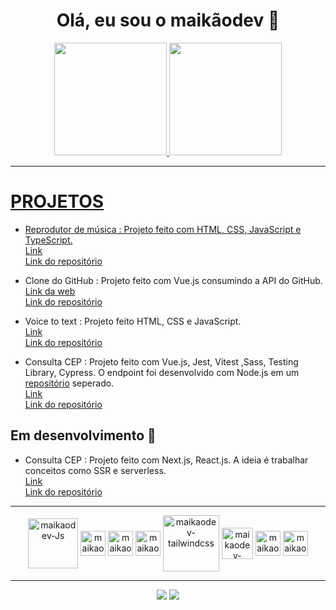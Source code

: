 <h1 align="center"> Olá, eu sou o maikãodev 👋 </h1>

<div align="center">
  <a href="https://github.com/maikaodev">
  <img height="180em" src="https://github-readme-stats.vercel.app/api?username=maikaodev&show_icons=true&theme=radical&include_all_commits=true&count_private=true"/>
  <img height="180em" src="https://github-readme-stats.vercel.app/api/top-langs/?username=maikaodev&layout=compact&langs_count=7&theme=radical"/>
</div>

<hr/>


# PROJETOS 
  
  - Reprodutor de música : Projeto feito com HTML, CSS, JavaScript e TypeScript. </br>
  [Link](https://maikadev-musicplayer.netlify.app/) </br>
  [Link do repositório](https://github.com/maikaodev/music_player) </br>
  
  - Clone do GitHub : Projeto feito com Vue.js consumindo a API do GitHub. </br>
  [Link da web](https://clone-github-maikaodev.netlify.app/) </br>
  [Link do repositório](https://github.com/maikaodev/clone-github-vuejs) </br>

  - Voice to text : Projeto feito HTML, CSS e JavaScript. </br>
  [Link](https://voicetotext-maikaodev.netlify.app/) </br>
  [Link do repositório](https://github.com/maikaodev/voice_to_text) </br>
  
  - Consulta CEP : Projeto feito com Vue.js, Jest, Vitest ,Sass, Testing Library, Cypress. O endpoint foi desenvolvido com Node.js em um [repositório](https://github.com/maikaodev/consulta_cep_api) seperado. </br>
  [Link](https://maikaodev-consulta-cep.netlify.app/) </br>
  [Link do repositório](https://github.com/maikaodev/consulta_cep) </br>
  
  ## Em desenvolvimento 🚧
  
  - Consulta CEP : Projeto feito com Next.js, React.js. A ideia é trabalhar conceitos como SSR e serverless. </br>
  [Link](https://encontreseuendereco.netlify.app) </br>
  [Link do repositório](https://github.com/maikaodev/zipcode) </br>
  
<hr/>

<div align="center">
<img align="center" alt="maikaodev-Js" height="80" width="80" src="https://user-images.githubusercontent.com/82960620/192590378-9c84c3c7-1474-4a8a-bf32-204e6bfae685.svg">
<img align="center" alt="maikaodev-nuxt.js" height="40" width="40" src="https://user-images.githubusercontent.com/82960620/192590752-e4f6a314-9759-4a28-87cb-b5f72a85e793.svg">
<img align="center" alt="maikaodev-vue.js" height="40" width="40" src="https://user-images.githubusercontent.com/82960620/192591088-fe3af572-0982-48c9-879b-81943b76f600.svg">
<img align="center" alt="maikaodev-sass" height="40" width="40" src="https://user-images.githubusercontent.com/82960620/192591238-2d642496-1431-40c6-86b1-9847b9f870c4.svg">
<img align="center" alt="maikaodev-tailwindcss" height="90" width="90" src="https://user-images.githubusercontent.com/82960620/192591474-669cd521-868d-4f54-a634-7a2e93627ad7.svg">
<img align="center" alt="maikaodev-bootstrap" height="50" width="50" src="https://user-images.githubusercontent.com/82960620/192592292-ebdc041a-f7df-4dcb-8916-76f9f53540a9.svg">
<img align="center" alt="maikaodev-css3" height="40" width="40" src="https://user-images.githubusercontent.com/82960620/192593526-3d540d7b-a0b1-4196-a2b9-fb17787db6cb.svg">
<img align="center" alt="maikaodev-html5" height="40" width="40" src="https://user-images.githubusercontent.com/82960620/192593468-e571e409-e27e-49dd-85da-014bb7865836.svg">
</div>


<hr/>

<div align="center">
<a href="https://www.linkedin.com/in/rafaella-ballerini-45875016a" target="_blank"><img src="https://img.shields.io/badge/LinkedIn-0077B5?style=for-the-badge&logo=linkedin&logoColor=white"_blank"></a> 
<a href = "mailto:maikao.dev@gmail.com"><img src="https://img.shields.io/badge/Gmail-D14836?style=for-the-badge&logo=gmail&logoColor=white" target="_blank"></a>
</div>

  
 

